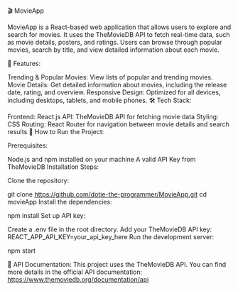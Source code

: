 🎬 MovieApp

MovieApp is a React-based web application that allows users to explore and search for movies. It uses the TheMovieDB API to fetch real-time data, such as movie details, posters, and ratings. Users can browse through popular movies, search by title, and view detailed information about each movie.

🌟 Features:

Trending & Popular Movies: View lists of popular and trending movies.
Movie Details: Get detailed information about movies, including the release date, rating, and overview.
Responsive Design: Optimized for all devices, including desktops, tablets, and mobile phones.
🛠️ Tech Stack:

Frontend: React.js
API: TheMovieDB API for fetching movie data
Styling: CSS 
Routing: React Router for navigation between movie details and search results
🚀 How to Run the Project:

Prerequisites:

Node.js and npm installed on your machine
A valid API Key from TheMovieDB
Installation Steps:

Clone the repository:

git clone https://github.com/dotie-the-programmer/MovieApp.git
cd movieApp
Install the dependencies:

npm install
Set up API key:

Create a .env file in the root directory.
Add your TheMovieDB API key:
REACT_APP_API_KEY=your_api_key_here
Run the development server:

npm start

🔗 API Documentation: This project uses the TheMovieDB API. You can find more details in the official API documentation: https://www.themoviedb.org/documentation/api
